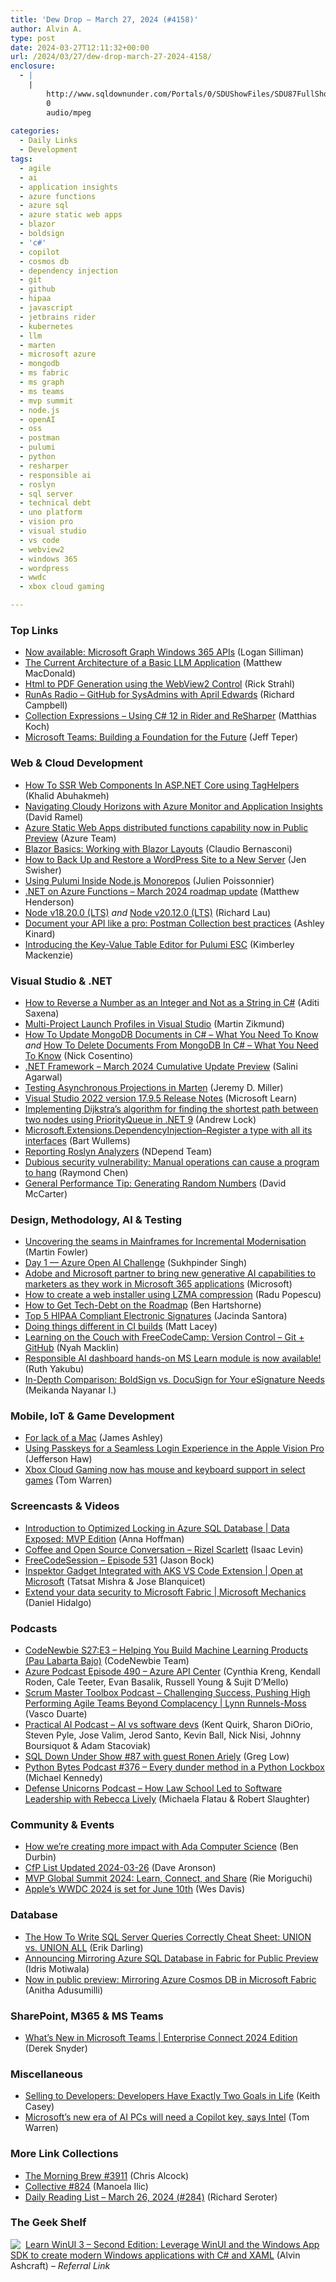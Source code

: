 ```yaml
---
title: 'Dew Drop – March 27, 2024 (#4158)'
author: Alvin A.
type: post
date: 2024-03-27T12:11:32+00:00
url: /2024/03/27/dew-drop-march-27-2024-4158/
enclosure:
  - |
    |
        http://www.sqldownunder.com/Portals/0/SDUShowFiles/SDU87FullShow.mp3
        0
        audio/mpeg
        
categories:
  - Daily Links
  - Development
tags:
  - agile
  - ai
  - application insights
  - azure functions
  - azure sql
  - azure static web apps
  - blazor
  - boldsign
  - 'c#'
  - copilot
  - cosmos db
  - dependency injection
  - git
  - github
  - hipaa
  - javascript
  - jetbrains rider
  - kubernetes
  - llm
  - marten
  - microsoft azure
  - mongodb
  - ms fabric
  - ms graph
  - ms teams
  - mvp summit
  - node.js
  - openAI
  - oss
  - postman
  - pulumi
  - python
  - resharper
  - responsible ai
  - roslyn
  - sql server
  - technical debt
  - uno platform
  - vision pro
  - visual studio
  - vs code
  - webview2
  - windows 365
  - wordpress
  - wwdc
  - xbox cloud gaming

---
```

### <a name="top"></a>Top Links

  * <a href="https://techcommunity.microsoft.com/t5/windows-it-pro-blog/now-available-microsoft-graph-windows-365-apis/ba-p/4094550" target="_blank" rel="noopener">Now available: Microsoft Graph Windows 365 APIs</a> (Logan Silliman)
  * <a href="https://yc.prosetech.com/the-current-architecture-of-a-basic-llm-application-da642fbe7a14?source=rss----d3d5cbdde463---4" target="_blank" rel="noopener">The Current Architecture of a Basic LLM Application</a> (Matthew MacDonald)
  * <a href="https://weblog.west-wind.com/posts/2024/Mar/26/Html-to-PDF-Generation-using-the-WebView2-Control" target="_blank" rel="noopener">Html to PDF Generation using the WebView2 Control</a> (Rick Strahl)
  * <a href="https://runasradio.com/Shows/Show/925" target="_blank" rel="noopener">RunAs Radio &#8211; GitHub for SysAdmins with April Edwards</a> (Richard Campbell)
  * <a href="https://blog.jetbrains.com/dotnet/2024/03/26/collection-expressions-using-csharp-12-in-rider-and-resharper/" target="_blank" rel="noopener">Collection Expressions – Using C# 12 in Rider and ReSharper</a> (Matthias Koch)
  * <a href="https://techcommunity.microsoft.com/t5/microsoft-teams-blog/microsoft-teams-building-a-foundation-for-the-future/ba-p/4090393" target="_blank" rel="noopener">Microsoft Teams: Building a Foundation for the Future</a> (Jeff Teper)



### <a name="web"></a>Web & Cloud Development

  * <a href="https://khalidabuhakmeh.com/how-to-ssr-web-components-in-aspnet-core-using-taghelpers" target="_blank" rel="noopener">How To SSR Web Components In ASP.NET Core using TagHelpers</a> (Khalid Abuhakmeh)
  * <a href="https://visualstudiomagazine.com/Articles/2024/03/26/azure-monitor.aspx" target="_blank" rel="noopener">Navigating Cloudy Horizons with Azure Monitor and Application Insights</a> (David Ramel)
  * <a href="https://azure.microsoft.com/en-us/updates/azure-static-web-apps-distributed-functions-capability-now-in-public-preview/" target="_blank" rel="noopener">Azure Static Web Apps distributed functions capability now in Public Preview</a> (Azure Team)
  * <a href="https://www.telerik.com/blogs/blazor-basics-working-blazor-layouts" target="_blank" rel="noopener">Blazor Basics: Working with Blazor Layouts</a> (Claudio Bernasconi)
  * <a href="https://jetpack.com/blog/wordpress-backup-and-restore-to-new-server/" target="_blank" rel="noopener">How to Back Up and Restore a WordPress Site to a New Server</a> (Jen Swisher)
  * <a href="https://www.pulumi.com/blog/nx-monorepo/" target="_blank" rel="noopener">Using Pulumi Inside Node.js Monorepos</a> (Julien Poissonnier)
  * <a href="https://techcommunity.microsoft.com/t5/apps-on-azure-blog/net-on-azure-functions-march-2024-roadmap-update/ba-p/4097744" target="_blank" rel="noopener">.NET on Azure Functions – March 2024 roadmap update</a> (Matthew Henderson)
  * <a href="https://nodejs.org/en/blog/release/v18.20.0" target="_blank" rel="noopener">Node v18.20.0 (LTS)</a> _and_ <a href="https://nodejs.org/en/blog/release/v20.12.0" target="_blank" rel="noopener">Node v20.12.0 (LTS)</a> (Richard Lau)
  * <a href="https://blog.postman.com/document-your-api-like-a-pro-postman-collection-best-practices/" target="_blank" rel="noopener">Document your API like a pro: Postman Collection best practices</a> (Ashley Kinard)
  * <a href="https://www.pulumi.com/blog/esc-key-value-table-editor-launch/" target="_blank" rel="noopener">Introducing the Key-Value Table Editor for Pulumi ESC</a> (Kimberley Mackenzie)



### <a name="dotnet"></a>Visual Studio & .NET

  * <a href="https://code-maze.com/csharp-reverse-a-number-as-an-integer-and-not-string/" target="_blank" rel="noopener">How to Reverse a Number as an Integer and Not as a String in C#</a> (Aditi Saxena)
  * <a href="https://mzikmund.dev/blog/Multi-Project-Launch-Profiles-in-Visual-Studio" target="_blank" rel="noopener">Multi-Project Launch Profiles in Visual Studio</a> (Martin Zikmund)
  * <a href="https://www.devleader.ca/2024/03/25/how-to-update-mongodb-documents-in-c-what-you-need-to-know/" target="_blank" rel="noopener">How To Update MongoDB Documents in C# – What You Need To Know</a> _and_ <a href="https://www.devleader.ca/2024/03/26/how-to-delete-documents-from-mongodb-in-c-what-you-need-to-know/" target="_blank" rel="noopener">How To Delete Documents From MongoDB In C# – What You Need To Know</a> (Nick Cosentino)
  * <a href="https://devblogs.microsoft.com/dotnet/dotnet-framework-march-2024-cumulative-update-preview/" target="_blank" rel="noopener">.NET Framework – March 2024 Cumulative Update Preview</a> (Salini Agarwal)
  * <a href="https://jeremydmiller.com/2024/03/26/testing-asynchronous-projections-in-marten/" target="_blank" rel="noopener">Testing Asynchronous Projections in Marten</a> (Jeremy D. Miller)
  * <a href="https://learn.microsoft.com/en-us/visualstudio/releases/2022/release-notes#17.9.5" target="_blank" rel="noopener">Visual Studio 2022 version 17.9.5 Release Notes</a> (Microsoft Learn)
  * <a href="https://andrewlock.net/implementing-dijkstras-algorithm-for-finding-the-shortest-path-between-two-nodes-using-priorityqueue-in-dotnet-9/" target="_blank" rel="noopener">Implementing Dijkstra&#8217;s algorithm for finding the shortest path between two nodes using PriorityQueue in .NET 9</a> (Andrew Lock)
  * <a href="https://bartwullems.blogspot.com/2024/03/microsoftextensionsdependencyinjectionr.html" target="_blank" rel="noopener">Microsoft.Extensions.DependencyInjection–Register a type with all its interfaces</a> (Bart Wullems)
  * <a href="https://blog.ndepend.com/reporting-roslyn-analyzers/" target="_blank" rel="noopener">Reporting Roslyn Analyzers</a> (NDepend Team)
  * <a href="https://devblogs.microsoft.com/oldnewthing/20240326-00/?p=109574" target="_blank" rel="noopener">Dubious security vulnerability: Manual operations can cause a program to hang</a> (Raymond Chen)
  * <a href="https://dotnettips.wordpress.com/2024/03/27/general-performance-tips-for-microsoft-net-generating-random-numbers/" target="_blank" rel="noopener">General Performance Tip: Generating Random Numbers</a> (David McCarter)



### <a name="design"></a>Design, Methodology, AI & Testing

  * <a href="https://martinfowler.com/articles/uncovering-mainframe-seams.html" target="_blank" rel="noopener">Uncovering the seams in Mainframes for Incremental Modernisation</a> (Martin Fowler)
  * <a href="https://dev.to/ssukhpinder/day-1-azure-open-ai-challenge-10a8" target="_blank" rel="noopener">Day 1 — Azure Open AI Challenge</a> (Sukhpinder Singh)
  * <a href="https://news.microsoft.com/2024/03/26/adobe-and-microsoft-partner-to-bring-new-generative-ai-capabilities-to-marketers-as-they-work-in-microsoft-365-applications/" target="_blank" rel="noopener">Adobe and Microsoft partner to bring new generative AI capabilities to marketers as they work in Microsoft 365 applications</a> (Microsoft)
  * <a href="https://www.advancedinstaller.com/create-web-installer-with-lzma-compression.html" target="_blank" rel="noopener">How to create a web installer using LZMA compression</a> (Radu Popescu)
  * <a href="https://www.infoq.com/articles/getting-tech-debt-on-roadmap/?utm_campaign=infoq_content&utm_source=infoq&utm_medium=feed&utm_term=global" target="_blank" rel="noopener">How to Get Tech-Debt on the Roadmap</a> (Ben Hartshorne)
  * <a href="https://boldsign.com/blogs/top-5-hipaa-compliant-electronic-signature/" target="_blank" rel="noopener">Top 5 HIPAA Compliant Electronic Signatures</a> (Jacinda Santora)
  * <a href="https://www.mrlacey.com/2024/03/doing-things-different-in-ci-builds.html" target="_blank" rel="noopener">Doing things different in CI builds</a> (Matt Lacey)
  * <a href="https://www.couchbase.com/blog/learn-version-control-git-github/" target="_blank" rel="noopener">Learning on the Couch with FreeCodeCamp: Version Control – Git + GitHub</a> (Nyah Macklin)
  * <a href="https://dev.to/azure/responsible-ai-dashboard-hands-on-ms-learn-module-is-now-available-2g6n" target="_blank" rel="noopener">Responsible AI dashboard hands-on MS Learn module is now available!</a> (Ruth Yakubu)
  * <a href="https://www.syncfusion.com/blogs/post/boldsign-vs-docusign" target="_blank" rel="noopener">In-Depth Comparison: BoldSign vs. DocuSign for Your eSignature Needs</a> (Meikanda Nayanar I.)



### <a name="mobile"></a>Mobile, IoT & Game Development

  * <a href="https://www.imaginativeuniversal.com/blog/2024/03/26/for-lack-of-a-mac/" target="_blank" rel="noopener">For lack of a Mac</a> (James Ashley)
  * <a href="https://auth0.com/blog/using-passkeys-in-the-apple-vision-pro/" target="_blank" rel="noopener">Using Passkeys for a Seamless Login Experience in the Apple Vision Pro</a> (Jefferson Haw)
  * <a href="https://www.theverge.com/2024/3/26/24112659/xbox-cloud-gaming-mouse-and-keyboard-support-preview" target="_blank" rel="noopener">Xbox Cloud Gaming now has mouse and keyboard support in select games</a> (Tom Warren)



### <a name="videos"></a>Screencasts & Videos

  * <a href="http://www.youtube.com/watch?v=9F3IciOIRZA" target="_blank" rel="noopener">Introduction to Optimized Locking in Azure SQL Database | Data Exposed: MVP Edition</a> (Anna Hoffman)
  * <a href="http://www.youtube.com/watch?v=sIInQkco49I" target="_blank" rel="noopener">Coffee and Open Source Conversation &#8211; Rizel Scarlett</a> (Isaac Levin)
  * <a href="http://www.youtube.com/watch?v=OKFm6aE0oXs" target="_blank" rel="noopener">FreeCodeSession &#8211; Episode 531</a> (Jason Bock)
  * <a href="http://www.youtube.com/watch?v=IK1uTboM138" target="_blank" rel="noopener">Inspektor Gadget Integrated with AKS VS Code Extension | Open at Microsoft</a> (Tatsat Mishra & Jose Blanquicet)
  * <a href="http://www.youtube.com/watch?v=-5IZ6pePMAU" target="_blank" rel="noopener">Extend your data security to Microsoft Fabric | Microsoft Mechanics</a> (Daniel Hidalgo)



### <a name="podcasts"></a>Podcasts

  * <a href="https://www.codenewbie.org/podcast/helping-you-build-machine-learning-products" target="_blank" rel="noopener">CodeNewbie S27:E3 &#8211; Helping You Build Machine Learning Products (Pau Labarta Bajo)</a> (CodeNewbie Team)
  * <a href="http://azpodcast.azurewebsites.net/post/Episode-490-Azure-API-Center1" target="_blank" rel="noopener">Azure Podcast Episode 490 &#8211; Azure API Center</a> (Cynthia Kreng, Kendall Roden, Cale Teeter, Evan Basalik, Russell Young & Sujit D&#8217;Mello)
  * <a href="https://scrummastertoolbox.libsyn.com/challenging-success-pushing-high-performing-agile-teams-beyond-complacency-lynn-runnels-moss" target="_blank" rel="noopener">Scrum Master Toolbox Podcast &#8211; Challenging Success, Pushing High Performing Agile Teams Beyond Complacency | Lynn Runnels-Moss</a> (Vasco Duarte)
  * <a href="https://changelog.com/practicalai/262" target="_blank" rel="noopener">Practical AI Podcast &#8211; AI vs software devs</a> (Kent Quirk, Sharon DiOrio, Steven Pyle, Jose Valim, Jerod Santo, Kevin Ball, Nick Nisi, Johnny Boursiquot & Adam Stacoviak)
  * <a href="http://www.sqldownunder.com/Portals/0/SDUShowFiles/SDU87FullShow.mp3" target="_blank" rel="noopener">SQL Down Under Show #87 with guest Ronen Ariely</a> (Greg Low)
  * <a href="https://pythonbytes.fm/episodes/show/376/every-dunder-method-in-a-python-lockbox" target="_blank" rel="noopener">Python Bytes Podcast #376 &#8211; Every dunder method in a Python Lockbox</a> (Michael Kennedy)
  * <a href="https://podcasters.spotify.com/pod/show/defenseunicorns/episodes/How-Law-School-Led-to-Software-Leadership-with-Rebecca-Lively-e2hiijt" target="_blank" rel="noopener">Defense Unicorns Podcast &#8211; How Law School Led to Software Leadership with Rebecca Lively</a> (Michaela Flatau & Robert Slaughter)



### <a name="events"></a>Community & Events

  * <a href="https://www.raspberrypi.org/blog/how-were-creating-more-impact-with-ada-computer-science/" target="_blank" rel="noopener">How we’re creating more impact with Ada Computer Science</a> (Ben Durbin)
  * <a href="https://www.codosaur.us/blog/cfp-list-updated-2024-03-26" target="_blank" rel="noopener">CfP List Updated 2024-03-26</a> (Dave Aronson)
  * <a href="https://techcommunity.microsoft.com/t5/microsoft-mvp-communities-blog/mvp-global-summit-2024-learn-connect-and-share/ba-p/4096823" target="_blank" rel="noopener">MVP Global Summit 2024: Learn, Connect, and Share</a> (Rie Moriguchi)
  * <a href="https://www.theverge.com/2024/3/26/24111331/apple-wwdc-2024-event-date-ai-artificial-intelligence-m4-ios-18" target="_blank" rel="noopener">Apple’s WWDC 2024 is set for June 10th</a> (Wes Davis)



### <a name="sql"></a>Database

  * <a href="https://erikdarling.com/the-how-to-write-sql-server-queries-correctly-cheat-sheet-union-vs-union-all/" target="_blank" rel="noopener">The How To Write SQL Server Queries Correctly Cheat Sheet: UNION vs. UNION ALL</a> (Erik Darling)
  * <a href="https://techcommunity.microsoft.com/t5/azure-sql-blog/announcing-mirroring-azure-sql-database-in-fabric-for-public/ba-p/4085988" target="_blank" rel="noopener">Announcing Mirroring Azure SQL Database in Fabric for Public Preview</a> (Idris Motiwala)
  * <a href="https://devblogs.microsoft.com/cosmosdb/public-preview-mirroring-azure-cosmos-db-in-microsoft-fabric/" target="_blank" rel="noopener">Now in public preview: Mirroring Azure Cosmos DB in Microsoft Fabric</a> (Anitha Adusumilli)



### <a name="sp"></a>SharePoint, M365 & MS Teams

  * <a href="https://techcommunity.microsoft.com/t5/microsoft-teams-blog/what-s-new-in-microsoft-teams-enterprise-connect-2024-edition/ba-p/4090711" target="_blank" rel="noopener">What&#8217;s New in Microsoft Teams | Enterprise Connect 2024 Edition</a> (Derek Snyder)



### <a name="misc"></a>Miscellaneous

  * <a href="https://caseysoftware.com/blog/developer-productivity-and-selling-to-developers?utm_source=rss&utm_medium=rss&utm_campaign=developer-productivity-and-selling-to-developers" target="_blank" rel="noopener">Selling to Developers: Developers Have Exactly Two Goals in Life</a> (Keith Casey)
  * <a href="https://www.theverge.com/2024/3/26/24112500/microsoft-ai-pc-intel-windows-copilot-key-requirements" target="_blank" rel="noopener">Microsoft’s new era of AI PCs will need a Copilot key, says Intel</a> (Tom Warren)



### <a name="links"></a>More Link Collections

  * <a href="https://blog.cwa.me.uk/2024/03/27/the-morning-brew-3911/" target="_blank" rel="noopener">The Morning Brew #3911</a> (Chris Alcock)
  * <a href="https://tympanus.net/codrops/collective/collective-824/" target="_blank" rel="noopener">Collective #824</a> (Manoela Ilic)
  * <a href="https://seroter.com/2024/03/26/daily-reading-list-march-26-2024-284/" target="_blank" rel="noopener">Daily Reading List – March 26, 2024 (#284)</a> (Richard Seroter)



### <a name="shelf"></a>The Geek Shelf

<a href="https://www.amazon.com/dp/1805120069/?tag=amavin-20" target="_blank" rel="noopener"><img decoding="async" align="left" style="margin: 0px 4px 0px 0px; border: 0px currentcolor; border-image: none; float: left; display: inline; background-image: none;" src="https://m.media-amazon.com/images/I/41Ilej0j-yL._SS135_.jpg" border="0" /></a>&nbsp;<a href="https://www.amazon.com/dp/1805120069/?tag=amavin-20" target="_blank" rel="noopener">Learn WinUI 3 &#8211; Second Edition: Leverage WinUI and the Windows App SDK to create modern Windows applications with C# and XAML</a> (Alvin Ashcraft) _&#8211; Referral Link_